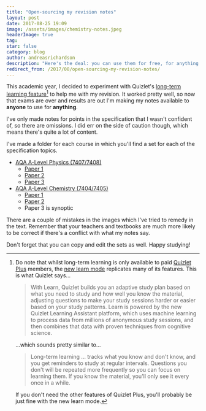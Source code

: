 ```yaml
---
title: "Open-sourcing my revision notes"
layout: post
date: 2017-08-25 19:09
image: /assets/images/chemistry-notes.jpeg
headerImage: true
tag: 
star: false
category: blog
author: andreasrichardson
description: "Here's the deal: you can use them for free, for anything."
redirect_from: /2017/08/open-sourcing-my-revision-notes/
---
```


This academic year, I decided to experiment with Quizlet's [long-term learning feature](https://quizlet.com/en-gb/help/2444098/long-term-learning)[^1] to help me with my revision. It worked pretty well, so now that exams are over and results are out I'm making my notes available to **anyone** to use for **anything**.

I've only made notes for points in the specification that I wasn't confident of, so there are omissions. I did err on the side of caution though, which means there's quite a lot of content.

I've made a folder for each course in which you'll find a set for each of the specification topics.

* [AQA A-Level Physics (7407/7408)](https://quizlet.com/andreas_r99/folders/aqa-a-level-physics)
  * [Paper 1](https://quizlet.com/andreas_r99/folders/physics-paper-1)
  * [Paper 2](https://quizlet.com/andreas_r99/folders/physics-paper-2)
  * [Paper 3](https://quizlet.com/andreas_r99/folders/physics-paper-3)
* [AQA A-Level Chemistry (7404/7405)](https://quizlet.com/andreas_r99/folders/aqa-a-level-chemistry)
  * [Paper 1](https://quizlet.com/andreas_r99/folders/chemistry-paper-1)
  * [Paper 2](https://quizlet.com/andreas_r99/folders/chemistry-paper-2)
  * Paper 3 is synoptic

There are a couple of mistakes in the images which I've tried to remedy in the text. Remember that your teachers and textbooks are much more likely to be correct if there's a conflict with what my notes say.

Don't forget that you can copy and edit the sets as well. Happy studying!

[^1]: Do note that whilst long-term learning is only available to paid [Quizlet Plus](https://quizlet.com/upgrade) members, the [new learn mode](https://quizlet.com/en-gb/help/2762234/studying-with-learn) replicates many of its features. This is what Quizlet says...

    > With Learn, Quizlet builds you an adaptive study plan based on what you need to study and how well you know the material, adjusting questions to make your study sessions harder or easier based on your study patterns. Learn is powered by the new Quizlet Learning Assistant platform, which uses machine learning to process data from millions of anonymous study sessions, and then combines that data with proven techniques from cognitive science.

    ...which sounds pretty similar to...

    > Long-term learning ... tracks what you know and don't know, and you get reminders to study at regular intervals. Questions you don't will be repeated more frequently so you can focus on learning them. If you know the material, you'll only see it every once in a while.

    If you don't need the other features of Quizlet Plus, you'll probably be just fine with the new learn mode.

